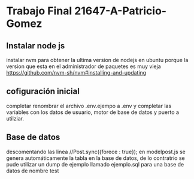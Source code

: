 # Trabajo Final 21647-A-Patricio-Gomez

## Instalar node js
instalar nvm para obtener la ultima version de nodejs en ubuntu porque la version que esta en el administrador de paquetes es muy vieja
https://github.com/nvm-sh/nvm#installing-and-updating

## cofiguración inicial
completar renombrar el archivo .env.ejempo a .env y completar las variables con los datos de usuario, motor de base de datos y puerto a utilziar.

## Base de datos
descomentando las linea //Post.sync({forece : true}); en modelpost.js se genera automáticamente la tabla en la base de datos, de lo contratrio se pude utilizar un dump de ejemplo llamado ejemplo.sql para una base de datos de nombre test

